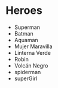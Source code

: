 # Heroes

* Superman
* Batman
* Aquaman
* Mujer Maravilla
* Linterna Verde
* Robin
* Volcán Negro
* spiderman
* superGirl
